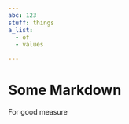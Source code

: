 ```yaml
---
abc: 123
stuff: things
a_list:
  - of
  - values

---
```








# Some Markdown

For good measure






